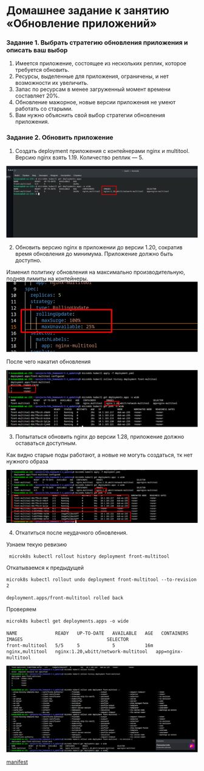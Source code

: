 # Домашнее задание к занятию «Обновление приложений»

### Задание 1. Выбрать стратегию обновления приложения и описать ваш выбор

1. Имеется приложение, состоящее из нескольких реплик, которое требуется обновить.
2. Ресурсы, выделенные для приложения, ограничены, и нет возможности их увеличить.
3. Запас по ресурсам в менее загруженный момент времени составляет 20%.
4. Обновление мажорное, новые версии приложения не умеют работать со старыми.
5. Вам нужно объяснить свой выбор стратегии обновления приложения.

### Задание 2. Обновить приложение

1. Создать deployment приложения с контейнерами nginx и multitool. Версию nginx взять 1.19. Количество реплик — 5.
   
![Alt text](image.png)

2. Обновить версию nginx в приложении до версии 1.20, сократив время обновления до минимума. Приложение должно быть доступно.
   
Изменил политику обновления на максимально производительную, подняв лимиты на контейнеры.  
![Alt text](image-1.png)  

После чего накатил обновления  

![Alt text](image-2.png)

3. Попытаться обновить nginx до версии 1.28, приложение должно оставаться доступным.

Как видно старые поды работают, а новые не могуть создаться, тк нет нужного образа

![Alt text](image-3.png)


4. Откатиться после неудачного обновления.

Узнаем текую ревизию  
```
 microk8s kubectl rollout history deployment front-multitool
```

Откатываемся к предыдущей

```
microk8s kubectl rollout undo deployment front-multitool --to-revision 2

deployment.apps/front-multitool rolled back
```

Проверяем

```
microk8s kubectl get deployments.apps -o wide

NAME              READY   UP-TO-DATE   AVAILABLE   AGE   CONTAINERS        IMAGES                               SELECTOR
front-multitool   5/5     5            5           16m   nginx,multitool   nginx:1.20,wbitt/network-multitool   app=nginx-multitool
```

![Alt text](image-4.png)

[manifest](deployment.yaml)